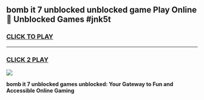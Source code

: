 
## bomb it 7 unblocked unblocked game Play Online 👋 Unblocked Games #jnk5t
<h3>
<a href="https://premium.freeplayer.one?title=bomb_it_7_unblocked&ref=21F">CLICK TO PLAY</a></h3>
<hr>

<h3>
<a href="https://premium.freeplayer.one?title=bomb_it_7_unblocked&ref=21F">CLICK 2 PLAY</a>
  
</h3>

<a href="https://premium.freeplayer.one?title=bomb_it_7_unblocked&ref=21F/"><img src="https://clearcache.store/games.png"></a>


**bomb it 7 unblocked games unblocked: Your Gateway to Fun and Accessible Online Gaming**
